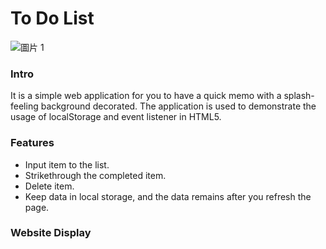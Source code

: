 # To Do List 

![圖片 1](https://user-images.githubusercontent.com/88959211/131061019-f18a9f8f-df63-4a89-8d79-470605cf3305.png)

<h3> Intro </h3>

It is a simple web application for you to have a quick memo with a splash-feeling background decorated.
The application is used to demonstrate the usage of localStorage and event listener in HTML5.

<h3> Features </h3>

<ul>
  <li> Input item to the list.</li>
  <li> Strikethrough the completed item. </li>
  <li> Delete item. </li>
  <li> Keep data in local storage, and the data remains after you refresh the page. </li>
</ul>

<h3> Website Display </h3>




